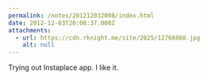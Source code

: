 ```yaml
---
permalink: /notes/201212032008/index.html
date: 2012-12-03T20:08:37.000Z
attachments:
  - url: https://cdn.rknight.me/site/2025/12768860.jpg
    alt: null
---
```


Trying out Instaplace app. I like it.
